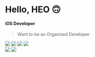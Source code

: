 # Hello, HEO 🙃


#### iOS Developer

> Want to be an Organized Developer

<p>
	<img src="https://img.shields.io/badge/iOS-000000?style=flat-square&logo=Apple&logoColor=white"/>
	<img src="https://img.shields.io/badge/Swift-FA7343?style=flat-square&logo=Swift&logoColor=white"/>
  	<img src="https://img.shields.io/badge/Xcode-1575F9?style=flat-square&logo=Xcode&logoColor=white"/>
	<img src="https://img.shields.io/badge/CocoaPods-EE3322?style=flat-square&logo=CocoaPods&logoColor=white"/>
	<br>
	<img src="https://img.shields.io/badge/Notion-F6F5F1?style=flat-square&logo=Notion&logoColor=black"/>
	<img src="https://img.shields.io/badge/Figma-F24E1E?style=flat-square&logo=Figma&logoColor=white"/>
</p>

